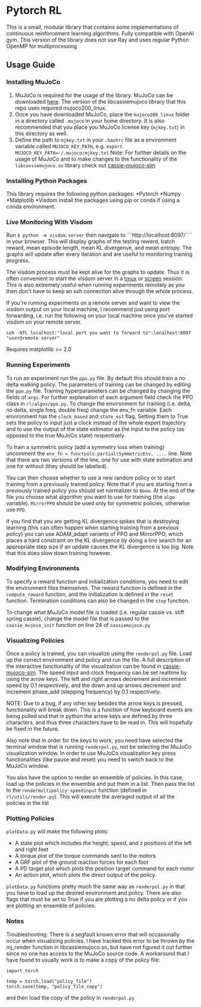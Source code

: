 # Pytorch RL

This is a small, modular library that contains some implementations of continuous reinforcement learning algorithms. Fully compatible with OpenAI gym. This version of the library does not use Ray and uses regular Python OpenMP for multiprocessing

## Usage Guide

### Installing MuJoCo
1. MuJoCo is required for the usage of the library. MuJoCo can be downloaded [here](https://www.roboti.us/index.html). The version of the libcassiemujoco library that this repo uses required mujoco200_linux.
2. Once you have downloaded MuJoCo, place the `mujoco200_linux` folder in a directory called `.mujoco` in your home directory. It is also recommended that you place you MuJoCo license key (`mjkey.txt`) in this directory as well. 
3. Define the path to `mjkey.txt` in your `.bashrc` file as a environment variable called `MUJOCO_KEY_PATH`, e.g. `export MUJOCO_KEY_PATH=~/.mujoco/mjkey.txt`
Note: For further details on the usage of MuJoCo and to make changes to the functionality of the `libcassiemujoco.so` library check out [cassie-mujoco-sim](https://github.com/osudrl/cassie-mujoco-sim/tree/mujoco200)

### Installing Python Packages
This library requires the following python packages:
*Pytorch
*Numpy
*Matplotlib
*Visdom
Install the packages using pip or conda if using a conda environment.


### Live Monitoring With Visdom
Run ```$ python -m visdom.server``` then navigate to ```http://localhost:8097/```` in your browser. This will display graphs of the testing reward, batch reward, mean episode length, mean KL divergenve, and mean entropy. The graphs will update after every iteration and are useful to monitoring training progress.

The visdom process must be kept alive for the graphs to update. Thus it is often convenient to start the visdom server in a [tmux](https://hackernoon.com/a-gentle-introduction-to-tmux-8d784c404340) or [screen](https://help.ubuntu.com/community/Screen) session. This is also extremely useful when running experiments remotely as you then don't have to keep an ssh connection alive through the whole process.

If you're running experiments on a remote server and want to view the visdom output on your local machine, I recommend just using port forwarding, i.e. run the following on your local machine once you've started visdom on your remote server.

`ssh -NfL localhost:"local port you want to forward to":localhost:8097 "user@remote server"`

Requires matplotlib >= 2.0

### Running Experiments
To run an experiment run the `ppo.py` file. By default this should train a no delta walking policy. The parameters of training can be changed by editing the `ppo.py` file. Training hyperparameters can be changed by changing the fields of `args`. For further explanation of each argument field check the PPO class in `rl/algos/ppo.py`. To change the environment for training (i.e. delta, no delta, single freq, double freq) change the env_fn variable. Each environment has the `clock_based` and `state_est` flag. Setting them to True sets the policy to input just a clock instead of the whole expert trajectory and to use the output of the state estimator as the input to the policy (as opposed to the true MuJoCo state) respectively. 

To train a symmetric policy (add a symmetry loss when training) uncomment the `env_fn = functools.partial(SymmetricEnv, ....` line. Note that there are two versions of the line, one for use with state estimation and one for without (they should be labelled). 

You can then choose whether to use a new random policy or to start training from a previously trained policy. Note that if you are starting from a previously trained policy you should set normalizer to `None`.
At the end of the file you choose what algorithm you want to use for training (the `algo` variable). `MirrorPPO` should be used only for symmetric policies, otherwise use `PPO`. 

If you find that you are getting KL divergence spikes that is destroying learning (this can often happen when starting training from a previous policy) you can use ADAM_adapt variants of PPO and MirrorPPO, which places a hard constraint on the KL divergence by doing a line search for an appropriate step size if an update causes the KL divergence is too big. Note that this does slow down training however. 

### Modifying Environments
To specify a reward function and initialization conditions, you need to edit the environment files themselves. The reward function is defined in the `compute_reward` function, and the initialization is defined in the `reset` function. Termination conditions can also be changed in the `step` function. 

To change what MuJoCo model file is loaded (i.e. regular cassie vs. stiff spring cassie), change the model file that is passed to the `cassie_mujoco_init` function on line 24 of `cassiemujoco.py`

### Visualizing Policies
Once a policy is trained, you can visualize using the `renderpol.py` file. Load up the correct environment and policy and run the file. A full description of the interactive functionality of the visualization can be found in [cassie-mujoco-sim](https://github.com/osudrl/cassie-mujoco-sim/tree/mujoco200). The speed input and clock frequency can be set realtime by using the arrow keys. The left and right arrows decrement and increment speed by 0.1 respectively, and the down and up arrows decrement and increment phase_add (stepping frequency) by 0.1 respectively. 

NOTE: Due to a bug, if any other key besides the arrow keys is pressed, functionality will break down. This is a function of how keyboard events are being polled and that in python the arrow keys are defined by three characters, and thus three characters have to be read in. This will hopefully be fixed in the future.

Also note that in order for the keys to work, you need have selected the terminal window that is running `renderpol.py`, not be selecting the MuJoCo visualization window. In order to use MuJoCo visualization key press functionalities (like pause and reset) you need to switch back to the MuJoCo window.

You also have the option to render an ensemble of policies. In this case, load up the policies in the ensemble and put them in a list. Then pass the list to the `rendermultipolicy_speedinput` function (defined in `rl/utils/render.py`). This will execute the averaged output of all the policies in the list

### Plotting Policies
`plotData.py` will make the following plots:
* A state plot which includes the height, speed, and z positions of the left and right feet
* A torque plot of the torque commands sent to the motors
* A GRF plot of the ground reaction forces for each foot
* A PD target plot which plots the position target command for each motor
* An action plot, which plots the direct output of the policy.

`plotData.py` functions pretty much the same way as `renderpol.py` in that you have to load up the desired environment and policy. There are also flags that must be set to True if you are plotting a no delta policy or if you are plotting an ensemble of policies. 


### Notes

Troubleshooting: There is a segfault known error that will occasionally occur when visualizing policies. I have tracked this error to be thrown by the mj_render function in libcassiemujoco.so, but have not figured it out further since no one has access to the MuJoCo source code. A workaround that I have found to usually work is to make a copy of the policy file:
```
import torch

temp = torch.load("policy_file")
torch.save(temp, "policy_file_copy")
```
and then load the copy of the policy in `renderpol.py`